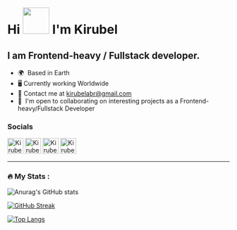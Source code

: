 
Hi <img src="https://media.tenor.com/SNL9_xhZl9oAAAAj/waving-hand-joypixels.gif" width="60" height="60" /> I'm Kirubel 
========================================================================================================================================

I am Frontend-heavy / Fullstack developer.
---------------------------------------

* 🌍    Based in Earth
* 🖥️    Currently working Worldwide
* 💬    Contact me at [kirubelabr@gmail.com](mailto:kirubelabr@gmail.com)
* 🤝    I'm open to collaborating on interesting projects as a Frontend-heavy/Fullstack Developer

### Socials


<p align="left">
  <a href="https://www.linkedin.com/in/kirubel-abera-77a70273/" target="_blank" rel="noreferrer"><img src="https://seeklogo.com/images/L/linkedin-icon-logo-05B2880899-seeklogo.com.png" width="36" height="36" alt="Kirubel - LinkedIn" /></a>
  <a href="https://stackoverflow.com/users/6810539/kirubel" target="_blank" rel="noreferrer"><img src="https://seeklogo.com/images/S/stackoverflow-logo-31EF274B60-seeklogo.com.png" width="36" height="36" alt="Kirubel - Stackoverflow" /></a>
  <a href="https://twitter.com/kirubel_c" target="_blank" rel="noreferrer"><img src="https://seeklogo.com/images/T/twitter-icon-circle-blue-logo-94339974C6-seeklogo.com.png" width="36" height="36" alt="Kirubel - Twitter" /></a>
  <a href="https://github.com/Kirubelabr" target="_blank" rel="noreferrer"><img src="https://seeklogo.com/images/G/github-colored-logo-FDDF6EB1F0-seeklogo.com.png" width="36" height="36" alt="Kirubel - Github" /></a>
</p>

---

### :fire: My Stats :

![Anurag's GitHub stats](https://github-readme-stats.vercel.app/api?username=Kirubelabr&theme=transparent&show_icons=true)

[![GitHub Streak](http://github-readme-streak-stats.herokuapp.com?user=Kirubelabr&theme=dark&background=000000)](https://git.io/streak-stats)

[![Top Langs](https://github-readme-stats.vercel.app/api/top-langs/?username=Kirubelabr&layout=compact&theme=vision-friendly-dark)](https://github.com/anuraghazra/github-readme-stats)
